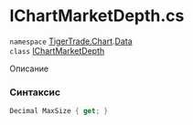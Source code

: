 
# IChartMarketDepth.cs
`namespace` [TigerTrade.Chart](../../TigerTrade.Chart.md).[Data](../../TigerTrade.Chart/Data.md)  
    `class` [IChartMarketDepth](../../IChartMarketDepth.cs.md)

Описание

### Синтаксис
```csharp
Decimal MaxSize { get; }
```
